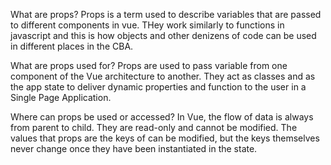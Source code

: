 What are props?
Props is a term used to describe variables that are passed to different components in vue. THey work similarly to functions in javascript and this is how objects and other denizens of code can be used in different places in the CBA.

What are props used for?
Props are used to pass variable from one component of the Vue architecture to another. They act as classes and as the app state to deliver dynamic properties and function to the user in a Single Page Application.


Where can props be used or accessed?
In Vue, the flow of data is always from parent to child. They are read-only and cannot be modified. The values that props are the keys of can be modified, but the keys themselves never change once they have been instantiated in the state.

